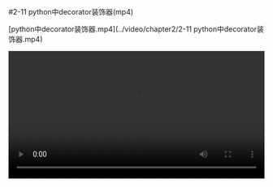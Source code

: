 #2-11 python中decorator装饰器(mp4)

[python中decorator装饰器.mp4](../video/chapter2/2-11 python中decorator装饰器.mp4)

<video width="100%" controls="controls">
<source src="../video/chapter2/2-11 python中decorator装饰器.mp4">
</video>